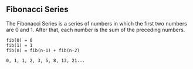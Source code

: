 ## Fibonacci Series

The Fibonacci Series is a series of numbers in which the first two numbers are 0
and 1. After that, each number is the sum of the preceding numbers.

```
fib(0) = 0
fib(1) = 1
fib(n) = fib(n-1) + fib(n-2)

0, 1, 1, 2, 3, 5, 8, 13, 21...
```
